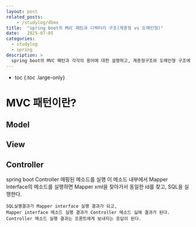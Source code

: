 ```yaml
---
layout: post
related_posts:
    - /studylog/dbms
title:  "spring boot의 MVC 패턴과 디렉터리 구조(계층형 vs 도메인형)"
date:   2025-07-05
categories:
  - studylog
  - spring
description: >
  spring boot의 MVC 패턴과 각각의 용어에 대한 설명하고, 계층형구조와 도메인형 구조에 따른 디렉터리 구조의 이해
---
```

* toc
{:toc .large-only}

# MVC 패턴이란?

## Model

## View

## Controller

spring boot Controller
    매핑된 메소드를 실행
	이 메소드 내부에서 Mapper Interface의 메소드를 실행하면
	Mapper xml을 찾아가서 동일한 id를 찾고, SQL을 실행한다.
	
	SQL실행결과가 Mapper interface 실행 결과가 되고,
	Mapper interface 메소드 실행 결과가 Controller 메소드 싫애 결과가 된다.
	Controller 메소드 실행 결과는 프론트에게 보내지는 응답이 된다.

